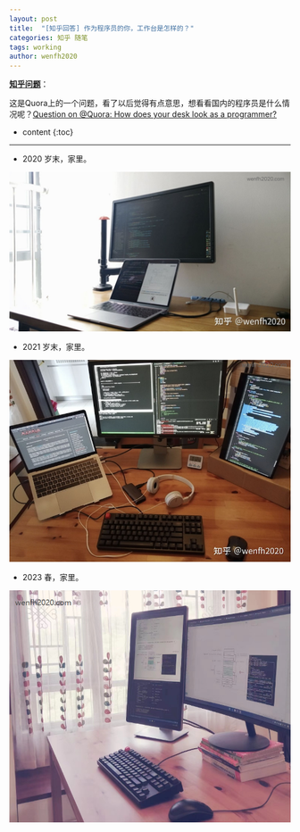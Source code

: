```yaml
---
layout: post
title:  "[知乎回答] 作为程序员的你，工作台是怎样的？"
categories: 知乎 随笔
tags: working
author: wenfh2020
---
```


[**知乎问题**](https://www.zhihu.com/question/49011925/answer/2261306623)：

这是Quora上的一个问题，看了以后觉得有点意思，想看看国内的程序员是什么情况呢？[Question on @Quora: How does your desk look as a programmer?](https://www.quora.com/How-does-your-desk-look-as-a-programmer?srid=uLMT5&share=db5c2286)




* content
{:toc}

---

* 2020 岁末，家里。

<div align=center><img src="/images/2021-12-31-10-11-15.png" data-action="zoom"/></div>

* 2021 岁末，家里。

<div align=center><img src="/images/2021-12-31-10-10-45.png" data-action="zoom"/></div>

* 2023 春，家里。

<div align=center><img src="/images/2023-02-27-12-30-36.png" data-action="zoom"/></div>